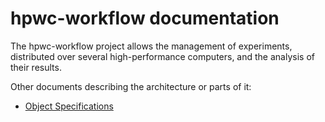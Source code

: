 hpwc-workflow documentation
===========================

The hpwc-workflow project allows the management of experiments, distributed over several high-performance computers, and the analysis of their results.

Other documents describing the architecture or parts of it:

- [Object Specifications](objects.md)
